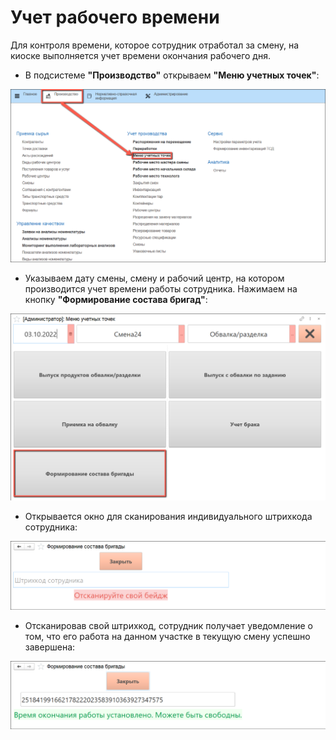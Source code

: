 # Учет рабочего времени

Для контроля времени, которое сотрудник отработал за смену, на киоске выполняется учет времени окончания рабочего дня.

- В подсистеме **"Производство"** открываем **"Меню учетных точек"**:

![](TimeTracking.assets/1.png)

- Указываем дату смены, смену и рабочий центр, на котором производится учет времени работы сотрудника. Нажимаем на кнопку **"Формирование состава бригад"**:

![](TimeTracking.assets/2.png)

- Открывается окно для сканирования индивидуального штрихкода сотрудника:

![](TimeTracking.assets/3.png)

- Отсканировав свой штрихкод, сотрудник получает уведомление о том, что его работа на данном участке в текущую смену успешно завершена:

![](TimeTracking.assets/4.png)
